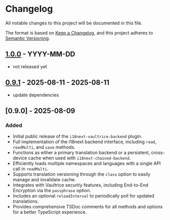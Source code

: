 # Changelog

All notable changes to this project will be documented in this file.

The format is based on [Keep a Changelog](https://keepachangelog.com/en/1.0.0/),
and this project adheres to [Semantic Versioning](https://semver.org/spec/v2.0.0.html).

## [1.0.0](https://github.com/vaultrice/i18next-vaultrice-backend/compare/v0.9.0...v1.0.0) - YYYY-MM-DD

- not released yet

## [0.9.1](https://github.com/vaultrice/i18next-vaultrice-backend/compare/v0.9.0...v0.9.1) - 2025-08-11 - 2025-08-11

- update dependencies

## [0.9.0] - 2025-08-09

### Added

* Initial public release of the `i18next-vaultrice-backend` plugin.
* Full implementation of the i18next backend interface, including `read`, `readMulti`, and `save` methods.
* Functions as either a primary translation backend or a persistent, cross-device cache when used with `i18next-chained-backend`.
* Efficiently loads multiple namespaces and languages with a single API call in `readMulti`.
* Supports translation versioning through the `class` option to easily manage and invalidate cache.
* Integrates with Vaultrice security features, including End-to-End Encryption via the `passphrase` option.
* Includes an optional `reloadInterval` to periodically poll for updated translations.
* Provides comprehensive TSDoc comments for all methods and options for a better TypeScript experience.
